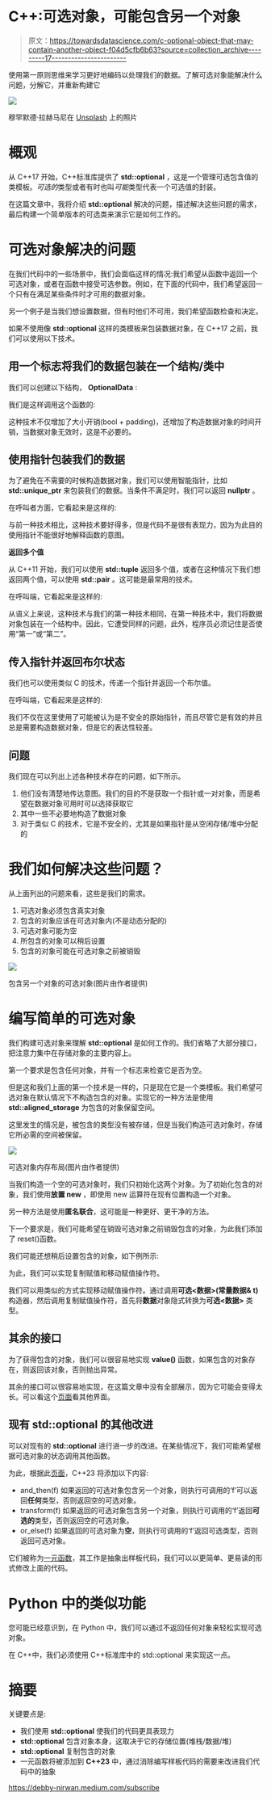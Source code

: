 # C++:可选对象，可能包含另一个对象

> 原文：<https://towardsdatascience.com/c-optional-object-that-may-contain-another-object-f04d5cfb6b63?source=collection_archive---------17----------------------->

使用第一原则思维来学习更好地编码以处理我们的数据。了解可选对象能解决什么问题，分解它，并重新构建它

![](img/8920530346f3ad6258c62725522e9bef.png)

穆罕默德·拉赫马尼在 [Unsplash](https://unsplash.com?utm_source=medium&utm_medium=referral) 上的照片

# 概观

从 C++17 开始，C++标准库提供了 **std::optional** ，这是一个管理可选包含值的类模板。*可选的*类型或者有时也叫*可能*类型代表一个可选值的封装。

在这篇文章中，我将介绍 **std::optional** 解决的问题，描述解决这些问题的需求，最后构建一个简单版本的可选类来演示它是如何工作的。

# 可选对象解决的问题

在我们代码中的一些场景中，我们会面临这样的情况:我们希望从函数中返回一个可选对象，或者在函数中接受可选参数。例如，在下面的代码中，我们希望返回一个只有在满足某些条件时才可用的数据对象。

另一个例子是当我们想设置数据，但有时他们不可用，我们希望函数检查和决定。

如果不使用像 **std::optional** 这样的类模板来包装数据对象，在 C++17 之前，我们可以使用以下技术。

## 用一个标志将我们的数据包装在一个结构/类中

我们可以创建以下结构， **OptionalData** :

我们是这样调用这个函数的:

这种技术不仅增加了大小开销(bool + padding)，还增加了构造数据对象的时间开销，当数据对象无效时，这是不必要的。

## 使用指针包装我们的数据

为了避免在不需要的时候构造数据对象，我们可以使用智能指针，比如 **std::unique_ptr** 来包装我们的数据。当条件不满足时，我们可以返回 **nullptr** 。

在呼叫者方面，它看起来是这样的:

与前一种技术相比，这种技术要好得多，但是代码不是很有表现力，因为为此目的使用指针不能很好地解释函数的意图。

**返回多个值**

从 C++11 开始，我们可以使用 **std::tuple** 返回多个值，或者在这种情况下我们想返回两个值，可以使用 **std::pair** 。这可能是最常用的技术。

在呼叫端，它看起来是这样的:

从语义上来说，这种技术与我们的第一种技术相同，在第一种技术中，我们将数据对象包装在一个结构中。因此，它遭受同样的问题，此外，程序员必须记住是否使用“第一”或“第二”。

## 传入指针并返回布尔状态

我们也可以使用类似 C 的技术，传递一个指针并返回一个布尔值。

在呼叫端，它看起来是这样的:

我们不仅在这里使用了可能被认为是不安全的原始指针，而且尽管它是有效的并且总是需要构造数据对象，但是它的表达性较差。

## 问题

我们现在可以列出上述各种技术存在的问题，如下所示。

1.  他们没有清楚地传达意图。我们的目的不是获取一个指针或一对对象，而是希望在数据对象可用时可以选择获取它
2.  其中一些不必要地构造了数据对象
3.  对于类似 C 的技术，它是不安全的，尤其是如果指针是从空闲存储/堆中分配的

# 我们如何解决这些问题？

从上面列出的问题来看，这些是我们的需求。

1.  可选对象必须包含真实对象
2.  包含的对象应该在可选对象内(不是动态分配的)
3.  可选对象可能为空
4.  所包含的对象可以稍后设置
5.  包含的对象可能在可选对象之前被销毁

![](img/4a840a05ef2d073b4239272d9183d0d5.png)

包含另一个对象的可选对象(图片由作者提供)

# 编写简单的可选对象

我们构建可选对象来理解 **std::optional** 是如何工作的。我们省略了大部分接口，把注意力集中在存储对象的主要内容上。

第一个要求是包含任何对象，并有一个标志来检查它是否为空。

但是这和我们上面的第一个技术是一样的，只是现在它是一个类模板。我们希望可选对象在默认情况下不构造包含的对象。实现它的一种方法是使用 **std::aligned_storage** 为包含的对象保留空间。

这里发生的情况是，被包含的类型没有被存储，但是当我们构造可选对象时，存储它所必需的空间被保留。

![](img/832d092d83e181e645c07e2aeed98d5f.png)

可选对象内存布局(图片由作者提供)

当我们构造一个空的可选对象时，我们只初始化这两个对象。为了初始化包含的对象，我们使用**放置 new** ，即使用 new 运算符在现有位置构造一个对象。

另一种方法是使用**匿名联合**，这可能是一种更好、更干净的方法。

下一个要求是，我们可能希望在销毁可选对象之前销毁包含的对象，为此我们添加了 reset()函数。

我们可能还想稍后设置包含的对象，如下例所示:

为此，我们可以实现复制赋值和移动赋值操作符。

我们可以用类似的方式实现移动赋值操作符。通过调用**可选<数据>(常量数据& t)** 构造器，然后调用复制赋值操作符，首先将**数据**对象隐式转换为**可选<数据>** 类型。

## 其余的接口

为了获得包含的对象，我们可以很容易地实现 **value()** 函数，如果包含的对象存在，则返回该对象，否则抛出异常。

其余的接口可以很容易地实现，在这篇文章中没有全部展示，因为它可能会变得太长。可以看这个[页面](https://en.cppreference.com/w/cpp/utility/optional)看其他界面。

## 现有 std::optional 的其他改进

可以对现有的 **std::optional** 进行进一步的改进。在某些情况下，我们可能希望根据可选对象的状态调用其他函数。

为此，根据此[页面](https://en.cppreference.com/w/cpp/utility/optional)，C++23 将添加以下内容:

*   and_then(f)
    如果返回的可选对象包含另一个对象，则执行可调用的‘f’可以返回**任何**类型，否则返回空的可选对象。
*   transform(f)
    如果返回的可选对象包含另一个对象，则执行可调用的‘f’返回**可选的**类型，否则返回空的可选对象。
*   or_else(f)
    如果返回的可选对象为**空**，则执行可调用的‘f’返回可选类型，否则返回可选对象。

它们被称为[一元函数](https://en.wikipedia.org/wiki/Monad_(functional_programming))，其工作是抽象出样板代码，我们可以以更简单、更易读的形式修改上面的代码。

# Python 中的类似功能

您可能已经意识到，在 Python 中，我们可以通过不返回任何对象来轻松实现可选对象。

在 C++中，我们必须使用 C++标准库中的 std::optional 来实现这一点。

# 摘要

关键要点是:

*   我们使用 **std::optional** 使我们的代码更具表现力
*   **std::optional** 包含对象本身，这取决于它的存储位置(堆栈/数据/堆)
*   **std::optional** 复制包含的对象
*   一元函数将被添加到 **C++23** 中，通过消除编写样板代码的需要来改进我们代码中的抽象

<https://debby-nirwan.medium.com/subscribe> 